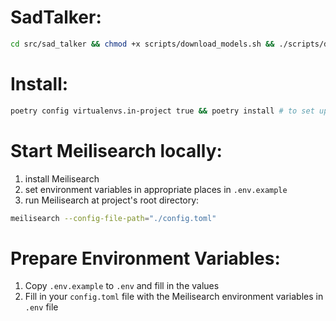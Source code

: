 # SadTalker:
```sh
cd src/sad_talker && chmod +x scripts/download_models.sh && ./scripts/download_models.sh
```

# Install:
```sh
poetry config virtualenvs.in-project true && poetry install # to set up virtual environment in project with the .venv folder
```

# Start Meilisearch locally:
1. install Meilisearch
2. set environment variables in appropriate places in `.env.example`
3. run Meilisearch at project's root directory:
```sh
meilisearch --config-file-path="./config.toml"
```
# Prepare Environment Variables:
1. Copy `.env.example` to `.env` and fill in the values
2. Fill in your `config.toml` file with the Meilisearch environment variables in `.env` file
